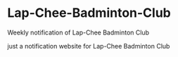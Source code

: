 # Lap-Chee-Badminton-Club
Weekly notification of Lap-Chee Badminton Club

just a notification website for Lap-Chee Badminton Club
